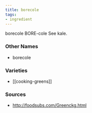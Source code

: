 ```yaml
---
title: borecole
tags:
- ingredient
---
```

borecole BORE-cole See kale.

### Other Names

* borecole

### Varieties

* [[cooking-greens]]

### Sources
* http://foodsubs.com/Greenckg.html
